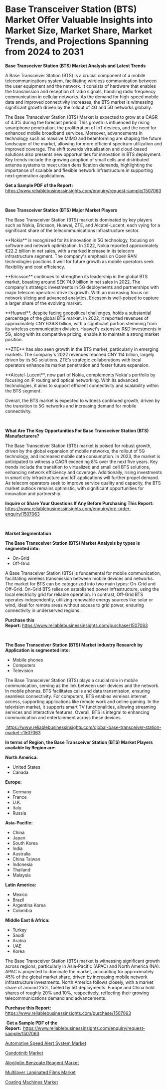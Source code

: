 <p><h1>Base Transceiver Station (BTS) Market Offer Valuable Insights into Market Size, Market Share, Market Trends, and Projections Spanning from 2024 to 2031</h1></p><p><strong>Base Transceiver Station (BTS) Market Analysis and Latest Trends</strong></p>
<p><p>A Base Transceiver Station (BTS) is a crucial component of a mobile telecommunications system, facilitating wireless communication between the user equipment and the network. It consists of hardware that enables the transmission and reception of radio signals, handling radio frequency communication in cellular networks. As the demand for high-speed mobile data and improved connectivity increases, the BTS market is witnessing significant growth driven by the rollout of 4G and 5G networks globally.</p><p>The Base Transceiver Station (BTS) Market is expected to grow at a CAGR of 4.3% during the forecast period. This growth is influenced by rising smartphone penetration, the proliferation of IoT devices, and the need for enhanced mobile broadband services. Moreover, advancements in technology such as massive MIMO and beamforming are shaping the future landscape of the market, allowing for more efficient spectrum utilization and improved coverage. The shift towards virtualization and cloud-based solutions also presents new opportunities for innovation in BTS deployment. Key trends include the growing adoption of small cells and distributed antenna systems to meet urban densification demands, highlighting the importance of scalable and flexible network infrastructure in supporting next-generation applications.</p></p>
<p><strong>Get a Sample PDF of the Report:&nbsp;</strong> <a href="https://www.reliablebusinessinsights.com/enquiry/request-sample/1507063">https://www.reliablebusinessinsights.com/enquiry/request-sample/1507063</a></p>
<p>&nbsp;</p>
<p><strong>Base Transceiver Station (BTS) Major Market Players</strong></p>
<p><p>The Base Transceiver Station (BTS) market is dominated by key players such as Nokia, Ericsson, Huawei, ZTE, and Alcatel-Lucent, each vying for a significant share of the telecommunications infrastructure sector.</p><p>**Nokia** is recognized for its innovation in 5G technology, focusing on software and network optimization. In 2022, Nokia reported approximately €22.2 billion in net sales, with a marked increase in its telecom infrastructure segment. The company's emphasis on Open RAN technologies positions it well for future growth as mobile operators seek flexibility and cost efficiency.</p><p>**Ericsson** continues to strengthen its leadership in the global BTS market, boasting around SEK 74.9 billion in net sales in 2022. The company's strategic investments in 5G deployments and partnerships with major telecom operators drive its growth. With an increasing focus on network slicing and advanced analytics, Ericsson is well-poised to capture a larger share of the evolving market.</p><p>**Huawei**, despite facing geopolitical challenges, holds a substantial percentage of the global BTS market. In 2022, it reported revenues of approximately CNY 636.8 billion, with a significant portion stemming from its wireless communication division. Huawei's extensive R&D investments in 5G, along with its competitive pricing, enable it to maintain a strong market position.</p><p>**ZTE** has also seen growth in the BTS market, particularly in emerging markets. The company's 2022 revenues reached CNY 114 billion, largely driven by its 5G solutions. ZTE’s strategic collaborations with local operators enhance its market penetration and foster future expansion.</p><p>**Alcatel-Lucent**, now part of Nokia, complements Nokia's portfolio by focusing on IP routing and optical networking. With its advanced technologies, it aims to support efficient connectivity and scalability within the BTS segment.</p><p>Overall, the BTS market is expected to witness continued growth, driven by the transition to 5G networks and increasing demand for mobile connectivity.</p></p>
<p>&nbsp;</p>
<p><strong>What Are The Key Opportunities For Base Transceiver Station (BTS) Manufacturers?</strong></p>
<p><p>The Base Transceiver Station (BTS) market is poised for robust growth, driven by the global expansion of mobile networks, the rollout of 5G technology, and increased mobile data consumption. In 2023, the market is anticipated to witness a CAGR exceeding 8% over the next five years. Key trends include the transition to virtualized and small cell BTS solutions, enhancing network efficiency and coverage. Additionally, rising investments in smart city infrastructure and IoT applications will further propel demand. As telecom operators seek to improve service quality and capacity, the BTS market outlook remains optimistic, with significant opportunities for innovation and partnership.</p></p>
<p><strong>Inquire or Share Your Questions If Any Before Purchasing This Report:</strong> <a href="https://www.reliablebusinessinsights.com/enquiry/pre-order-enquiry/1507063">https://www.reliablebusinessinsights.com/enquiry/pre-order-enquiry/1507063</a></p>
<p>&nbsp;</p>
<p><strong>Market Segmentation</strong></p>
<p><strong>The Base Transceiver Station (BTS) Market Analysis by types is segmented into:</strong></p>
<p><ul><li>On-Grid</li><li>Off-Grid</li></ul></p>
<p><p>A Base Transceiver Station (BTS) is fundamental for mobile communication, facilitating wireless transmission between mobile devices and networks. The market for BTS can be categorized into two main types: On-Grid and Off-Grid. On-Grid BTS relies on established power infrastructure, using the local electricity grid for reliable operation. In contrast, Off-Grid BTS operates independently, utilizing renewable energy sources like solar or wind, ideal for remote areas without access to grid power, ensuring connectivity in underserved regions.</p></p>
<p><strong>Purchase this Report:&nbsp;</strong><a href="https://www.reliablebusinessinsights.com/purchase/1507063">https://www.reliablebusinessinsights.com/purchase/1507063</a></p>
<p>&nbsp;</p>
<p><strong>The Base Transceiver Station (BTS) Market Industry Research by Application is segmented into:</strong></p>
<p><ul><li>Mobile phones</li><li>Computers</li><li>Television</li></ul></p>
<p><p>The Base Transceiver Station (BTS) plays a crucial role in mobile communication, serving as the link between user devices and the network. In mobile phones, BTS facilitates calls and data transmission, ensuring seamless connectivity. For computers, BTS enables wireless internet access, supporting applications like remote work and online gaming. In the television market, it supports smart TV functionalities, allowing streaming services and interactive features. Overall, BTS is integral to enhancing communication and entertainment across these devices.</p></p>
<p><a href="https://www.reliablebusinessinsights.com/global-base-transceiver-station-market-r1507063">&nbsp;https://www.reliablebusinessinsights.com/global-base-transceiver-station-market-r1507063</a></p>
<p><strong>In terms of Region, the Base Transceiver Station (BTS) Market Players available by Region are:</strong></p>
<p>
    <p> <strong> North America: </strong>
        <ul>
            <li>United States</li>
            <li>Canada</li>
        </ul>
        </p> 
    <p> <strong> Europe: </strong>
        <ul>
            <li>Germany</li>
            <li>France</li>
            <li>U.K.</li>
            <li>Italy</li>
            <li>Russia</li>
        </ul>
        </p> 
    <p> <strong> Asia-Pacific: </strong>
        <ul>
            <li>China</li>
            <li>Japan</li>
            <li>South Korea</li>
            <li>India</li>
            <li>Australia</li>
            <li>China Taiwan</li>
            <li>Indonesia</li>
            <li>Thailand</li>
            <li>Malaysia</li>
        </ul>
        </p> 
    <p> <strong> Latin America: </strong>
        <ul>
            <li>Mexico</li>
            <li>Brazil</li>
            <li>Argentina Korea</li>
            <li>Colombia</li>
        </ul>
        </p> 
    <p> <strong> Middle East & Africa: </strong>
        <ul>
            <li>Turkey</li>
            <li>Saudi</li>
            <li>Arabia</li>
            <li>UAE</li>
            <li>Korea</li>
        </ul>
    </p>
    </p>
<p><p>The Base Transceiver Station (BTS) market is witnessing significant growth across regions, particularly in Asia-Pacific (APAC) and North America (NA). APAC is projected to dominate the market, accounting for approximately 45% of the global market share, driven by increasing mobile network infrastructure investments. North America follows closely, with a market share of around 25%, fueled by 5G deployments. Europe and China hold shares of roughly 20% and 10%, respectively, reflecting their growing telecommunications demand and advancements.</p></p>
<p><strong>Purchase this Report: </strong><a href="https://www.reliablebusinessinsights.com/purchase/1507063">https://www.reliablebusinessinsights.com/purchase/1507063</a></p>
<p>&nbsp;<strong>Get a Sample PDF of the Report:&nbsp;&nbsp;</strong><a href="https://www.reliablebusinessinsights.com/enquiry/request-sample/1507063">https://www.reliablebusinessinsights.com/enquiry/request-sample/1507063</a></p>
<p><strong></strong></p>
<p><p><a href="https://github.com/CarolynWatkins697/Market-Research-Report-List-1/blob/main/automotive-speed-alert-system-market.md">Automotive Speed Alert System Market</a></p><p><a href="https://medium.com/@cheakinaclarke1/gandotinib-market-size-by-type-min-purity-less-than-98-min-purity-98-99-min-purity-more-than-e1edf4ec75c1">Gandotinib Market</a></p><p><a href="https://medium.com/@cheakinaclarke1/global-alogliptin-benzoate-reagent-market-trends-insights-into-growth-opportunities-and-challenges-6ed1bb510dc9?postPublishedType=repub">Alogliptin Benzoate Reagent Market</a></p><p><a href="https://www.linkedin.com/pulse/multilayer-laminated-films-market-insights-product-type-application-kqlpf?trackingId=K2PRjTwuQIi%2FpxlgtwtDKQ%3D%3D">Multilayer Laminated Films Market</a></p><p><a href="https://www.linkedin.com/pulse/coating-machines-market-indicators-size-regional-breakdown-player-yxd9f?trackingId=EM1Z8XPDQUSv2SNmmvG65g%3D%3D">Coating Machines Market</a></p></p>